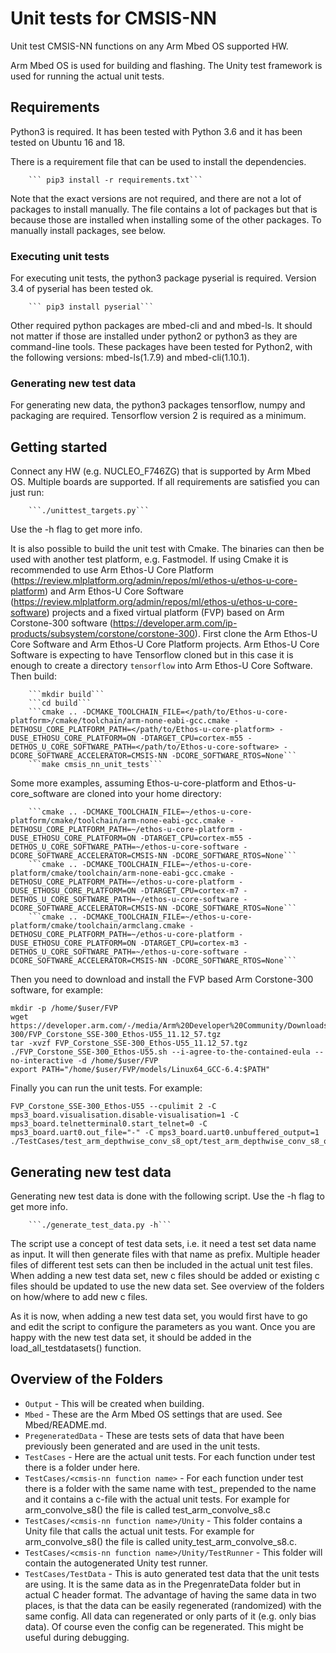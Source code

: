 # Unit tests for CMSIS-NN
Unit test CMSIS-NN functions on any Arm Mbed OS supported HW.

Arm Mbed OS is used for building and flashing.
The Unity test framework is used for running the actual unit tests.

## Requirements

Python3 is required.
It has been tested with Python 3.6 and it has been tested on Ubuntu 16 and 18.

There is a requirement file that can be used to install the dependencies.

```
    ``` pip3 install -r requirements.txt```

```

Note that the exact versions are not required, and there are not a lot of packages to install manually.
The file contains a lot of packages but that is because those are installed when installing some of the other packages.
To manually install packages, see below.

### Executing unit tests

For executing unit tests, the python3 package pyserial is required. Version 3.4 of pyserial has been tested ok.

```
    ``` pip3 install pyserial```

```

Other required python packages are mbed-cli and and mbed-ls. It should not matter if those are installed under python2 or python3 as they are command-line tools. These packages have been tested for Python2, with the following versions: mbed-ls(1.7.9) and mbed-cli(1.10.1).

### Generating new test data

For generating new data, the python3 packages tensorflow, numpy and packaging are required. Tensorflow version 2 is required as a minimum.

## Getting started
Connect any HW (e.g. NUCLEO_F746ZG) that is supported by Arm Mbed OS. Multiple boards are supported. If all requirements are satisfied you can just run:

```
    ```./unittest_targets.py```

```

Use the -h flag to get more info.

It is also possible to build the unit test with Cmake. The binaries can then be used with another test platform, e.g. Fastmodel.
If using Cmake it is recommended to use Arm Ethos-U Core Platform (https://review.mlplatform.org/admin/repos/ml/ethos-u/ethos-u-core-platform) and Arm Ethos-U Core Software (https://review.mlplatform.org/admin/repos/ml/ethos-u/ethos-u-core-software) projects and a fixed virtual platform (FVP) based on Arm Corstone-300 software (https://developer.arm.com/ip-products/subsystem/corstone/corstone-300).
First clone the Arm Ethos-U Core Software and Arm Ethos-U Core Platform projects. Arm Ethos-U Core Software is expecting to have Tensorflow cloned but in this case it is enough to create a directory ```tensorflow``` into Arm Ethos-U Core Software. Then build:

```
    ```mkdir build```
    ```cd build```
    ```cmake .. -DCMAKE_TOOLCHAIN_FILE=</path/to/Ethos-u-core-platform>/cmake/toolchain/arm-none-eabi-gcc.cmake -DETHOSU_CORE_PLATFORM_PATH=</path/to/Ethos-u-core-platform> -DUSE_ETHOSU_CORE_PLATFORM=ON -DTARGET_CPU=cortex-m55 -DETHOS_U_CORE_SOFTWARE_PATH=</path/to/Ethos-u-core-software> -DCORE_SOFTWARE_ACCELERATOR=CMSIS-NN -DCORE_SOFTWARE_RTOS=None```
    ```make cmsis_nn_unit_tests```
```
Some more examples, assuming Ethos-u-core-platform and Ethos-u-core_software are cloned into your home directory:

```
    ```cmake .. -DCMAKE_TOOLCHAIN_FILE=~/ethos-u-core-platform/cmake/toolchain/arm-none-eabi-gcc.cmake -DETHOSU_CORE_PLATFORM_PATH=~/ethos-u-core-platform -DUSE_ETHOSU_CORE_PLATFORM=ON -DTARGET_CPU=cortex-m55 -DETHOS_U_CORE_SOFTWARE_PATH=~/ethos-u-core-software -DCORE_SOFTWARE_ACCELERATOR=CMSIS-NN -DCORE_SOFTWARE_RTOS=None```
    ```cmake .. -DCMAKE_TOOLCHAIN_FILE=~/ethos-u-core-platform/cmake/toolchain/arm-none-eabi-gcc.cmake -DETHOSU_CORE_PLATFORM_PATH=~/ethos-u-core-platform -DUSE_ETHOSU_CORE_PLATFORM=ON -DTARGET_CPU=cortex-m7 -DETHOS_U_CORE_SOFTWARE_PATH=~/ethos-u-core-software -DCORE_SOFTWARE_ACCELERATOR=CMSIS-NN -DCORE_SOFTWARE_RTOS=None```
    ```cmake .. -DCMAKE_TOOLCHAIN_FILE=~/ethos-u-core-platform/cmake/toolchain/armclang.cmake -DETHOSU_CORE_PLATFORM_PATH=~/ethos-u-core-platform -DUSE_ETHOSU_CORE_PLATFORM=ON -DTARGET_CPU=cortex-m3 -DETHOS_U_CORE_SOFTWARE_PATH=~/ethos-u-core-software -DCORE_SOFTWARE_ACCELERATOR=CMSIS-NN -DCORE_SOFTWARE_RTOS=None```
```

Then you need to download and install the FVP based Arm Corstone-300 software, for example:

```
mkdir -p /home/$user/FVP
wget https://developer.arm.com/-/media/Arm%20Developer%20Community/Downloads/OSS/FVP/Corstone-300/FVP_Corstone_SSE-300_Ethos-U55_11.12_57.tgz
tar -xvzf FVP_Corstone_SSE-300_Ethos-U55_11.12_57.tgz
./FVP_Corstone_SSE-300_Ethos-U55.sh --i-agree-to-the-contained-eula --no-interactive -d /home/$user/FVP
export PATH="/home/$user/FVP/models/Linux64_GCC-6.4:$PATH"
```

Finally you can run the unit tests. For example:

```
FVP_Corstone_SSE-300_Ethos-U55 --cpulimit 2 -C mps3_board.visualisation.disable-visualisation=1 -C mps3_board.telnetterminal0.start_telnet=0 -C mps3_board.uart0.out_file="-" -C mps3_board.uart0.unbuffered_output=1 ./TestCases/test_arm_depthwise_conv_s8_opt/test_arm_depthwise_conv_s8_opt.elf
```

## Generating new test data
Generating new test data is done with the following script. Use the -h flag to get more info.

```
    ```./generate_test_data.py -h```

```

The script use a concept of test data sets, i.e. it need a test set data name as input. It will then generate files with that name as prefix. Multiple header files of different test sets can then be included in the actual unit test files.
When adding a new test data set, new c files should be added or existing c files should be updated to use the new data set. See overview of the folders on how/where to add new c files.

As it is now, when adding a new test data set, you would first have to go and edit the script to configure the parameters as you want.
Once you are happy with the new test data set, it should be added in the load_all_testdatasets() function.

## Overview of the Folders

- `Output` - This will be created when building.
- `Mbed` - These are the Arm Mbed OS settings that are used. See Mbed/README.md.
- `PregeneratedData` - These are tests sets of data that have been previously been generated and are used in the unit tests.
- `TestCases` - Here are the actual unit tests. For each function under test there is a folder under here.
- `TestCases/<cmsis-nn function name>` - For each function under test there is a folder with the same name with test_ prepended to the name and it contains a c-file with the actual unit tests. For example for arm_convolve_s8() the file is called test_arm_convolve_s8.c
- `TestCases/<cmsis-nn function name>/Unity` - This folder contains a Unity file that calls the actual unit tests. For example for arm_convolve_s8() the file is called unity_test_arm_convolve_s8.c.
- `TestCases/<cmsis-nn function name>/Unity/TestRunner` - This folder will contain the autogenerated Unity test runner.
- `TestCases/TestData` - This is auto generated test data that the unit tests are using. It is the same data as in the PregenrateData folder but in actual C header format. The advantage of having the same data in two places, is that the data can be easily regenerated (randomized) with the same config. All data can regenerated or only parts of it (e.g. only bias data). Of course even the config can be regenerated. This might be useful during debugging.

